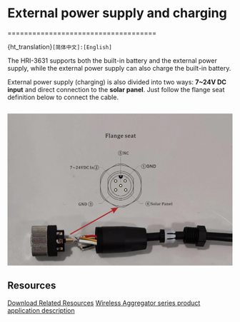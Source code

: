 # External power supply and charging
====================================

{ht_translation}`[简体中文]:[English]`

The HRI-3631 supports both the built-in battery and the external power supply, while the external power supply can also charge the built-in battery.

External power supply (charging) is also divided into two ways: **7~24V DC input** and direct connection to the **solar panel**. Just follow the flange seat definition below to connect the cable.

``` {Tip} Please connect the cable with the adapter first and check it carefully.  Then connect the adapter to the flange seat of the equipment to avoid damage to the equipment.
```

![](img/power-flange.png)

## Resources
[Download Related Resources](https://resource.heltec.cn/download/Sensor%20Hub%20for%20industry)
[Wireless Aggregator series product application description](https://heltec.org/wireless-aggregator/)